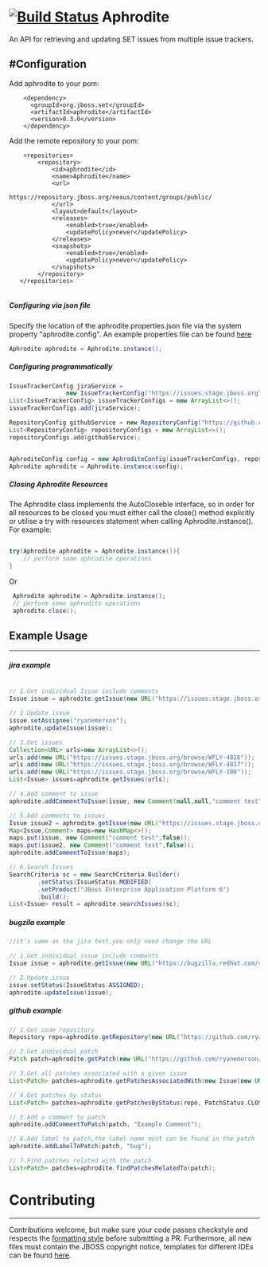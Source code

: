 [![Build Status](https://travis-ci.org/jboss-set/aphrodite.svg?branch=master)](https://travis-ci.org/jboss-set/aphrodite)
Aphrodite
===========
An API for retrieving and updating SET issues from multiple issue trackers.

#Configuration
------------
Add aphrodite to your pom:
```maven
    <dependency>
      <groupId>org.jboss.set</groupId>
      <artifactId>aphrodite</artifactId>
      <version>0.3.0</version>
    </dependency>
```
Add the remote repository to your pom:
```maven
	<repositories>
        <repository>
            <id>aphrodite</id>
            <name>Aphrodite</name>
            <url>
            	https://repository.jboss.org/nexus/content/groups/public/
            </url>
            <layout>default</layout>
            <releases>
                <enabled>true</enabled>
                <updatePolicy>never</updatePolicy>
            </releases>
            <snapshots>
                <enabled>true</enabled>
                <updatePolicy>never</updatePolicy>
            </snapshots>
        </repository>
   </repositories>
   
```

##### Configuring via json file
Specify the location of the aphrodite.properties.json file via the system property "aphrodite.config". An example properties file can be found [here](https://github.com/jboss-set/aphrodite/blob/master/aphrodite.properties.json.example)
```java
Aphrodite aphrodite = Aphrodite.instance();
```

##### Configuring programmatically
```java
IssueTrackerConfig jiraService =
                new IssueTrackerConfig("https://issues.stage.jboss.org", "your username", "your password", "jira", 200);
List<IssueTrackerConfig> issueTrackerConfigs = new ArrayList<>();
issueTrackerConfigs.add(jiraService);

RepositoryConfig githubService = new RepositoryConfig("https://github.com/", "your username", "your password", "github");
List<RepositoryConfig> repositoryConfigs = new ArrayList<>();
repositoryConfigs.add(githubService);


AphroditeConfig config = new AphroditeConfig(issueTrackerConfigs, repositoryConfigs);
Aphrodite aphrodite = Aphrodite.instance(config);
```
##### Closing Aphrodite Resources
The Aphrodite class implements the AutoCloseble interface, so in order for all resources to be closed you must either call the close() method explicitly or utilise a try with resources statement when calling Aphrodite.instance(). For example:
 ```java
 
 try(Aphrodite aphrodite = Aphrodite.instance()){
     // perform some aphrodite operations
 }
``` 
Or
```java
 Aphrodite aphrodite = Aphrodite.instance();
 // perform some aphrodite operations
 aphrodite.close();
 ```
## Example Usage
------------
##### jira example
```java

// 1.Get individual Issue include comments
Issue issue = aphrodite.getIssue(new URL("https://issues.stage.jboss.org/browse/WFLY-100"));

// 2.Update issue
issue.setAssignee("ryanemerson");
aphrodite.updateIssue(issue);

// 3.Get issues
Collection<URL> urls=new ArrayList<>();
urls.add(new URL("https://issues.stage.jboss.org/browse/WFLY-4816"));
urls.add(new URL("https://issues.stage.jboss.org/browse/WFLY-4817"));
urls.add(new URL("https://issues.stage.jboss.org/browse/WFLY-100"));
List<Issue> issues=aphrodite.getIssues(urls);

// 4.Add comment to issue
aphrodite.addCommentToIssue(issue, new Comment(null,null,"comment test",false));

// 5.Add comments to issues
Issue issue2 = aphrodite.getIssue(new URL("https://issues.stage.jboss.org/browse/WFLY-100"));
Map<Issue,Comment> maps=new HashMap<>();
maps.put(issue, new Comment("comment test",false));
maps.put(issue2, new Comment("comment test",false));
aphrodite.addCommentToIssue(maps);

// 6.Search Issues
SearchCriteria sc = new SearchCriteria.Builder()
        .setStatus(IssueStatus.MODIFIED)
        .setProduct("JBoss Enterprise Application Platform 6")
        .build();
List<Issue> result = aphrodite.searchIssues(sc);

```
##### bugzila example
```java
//it's same as the jira test,you only need change the URL

// 1.Get individual issue include comments
Issue issue = aphrodite.getIssue(new URL("https://bugzilla.redhat.com/show_bug.cgi?id=1184440"));

// 2.Update issue
issue.setStatus(IssueStatus.ASSIGNED);
aphrodite.updateIssue(issue);
```
##### github example
```java
// 1.Get code repository
Repository repo=aphrodite.getRepository(new URL("https://github.com/ryanemerson/aphrodite_test"));

// 2.Get individual patch
Patch patch=aphrodite.getPatch(new URL("https://github.com/ryanemerson/aphrodite_test/pull/1"));

// 3.Get all patches associated with a given issue
List<Patch> patches=aphrodite.getPatchesAssociatedWith(new Issue(new URL("https://issues.jboss.org/browse/WFLY-100")));

// 4.Get patches by status
List<Patch> patches=aphrodite.getPatchesByStatus(repo, PatchStatus.CLOSED);

// 5.Add a comment to patch
aphrodite.addCommentToPatch(patch, "Example Comment");

// 6.Add label to patch,the label name must can be found in the patch
aphrodite.addLabelToPatch(patch, "bug");

// 7.Find patches related with the patch
List<Patch> patches=aphrodite.findPatchesRelatedTo(patch);

```

# Contributing
------------
Contributions welcome, but make sure your code passes checkstyle and respects the [formatting style](https://github.com/jboss-set/aphrodite/blob/master/ide-configs/eclipse/formatter.xml) before submitting a PR.  Furthermore, all new files must contain the JBOSS copyright notice, templates for different IDEs can be found [here](https://github.com/jboss-set/aphrodite/tree/master/ide-configs).
